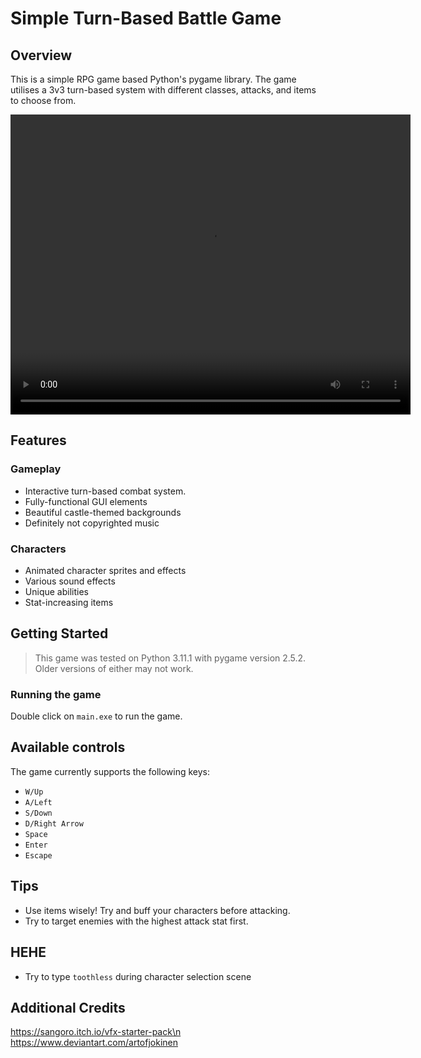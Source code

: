 # Simple Turn-Based Battle Game

## Overview
This is a simple RPG game based Python's pygame library. The game utilises a 3v3 turn-based system with different classes, attacks, and items to choose from.

<video width="640" height="480" controls>
  <source src="Game preview.mp4" type="video/mp4">
  Your browser does not support the video tag.
</video>

## Features
### Gameplay
* Interactive turn-based combat system.
* Fully-functional GUI elements
* Beautiful castle-themed backgrounds
* Definitely not copyrighted music
### Characters
* Animated character sprites and effects
* Various sound effects
* Unique abilities
* Stat-increasing items

## Getting Started
> This game was tested on Python 3.11.1 with pygame version 2.5.2. <br>Older versions of either may not work.

### Running the game
Double click on `main.exe` to run the game. <br>

## Available controls
The game currently supports the following keys:<br>
- `W/Up`
- `A/Left`
- `S/Down`
- `D/Right Arrow`
- `Space`
- `Enter`
- `Escape`

## Tips
* Use items wisely! Try and buff your characters before attacking.
* Try to target enemies with the highest attack stat first.

## HEHE
* Try to type `toothless` during character selection scene

  
## Additional Credits
https://sangoro.itch.io/vfx-starter-pack\n
https://www.deviantart.com/artofjokinen

